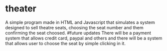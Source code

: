 # theater
A simple program made in HTML and Javascript that simulates a system designed to sell theatre seats, choosing the seat number and them confirming the seat choosed. 
#future updates
There will be a payment system that allows credit card, paypal and others and there will be a system that allows user to choose the seat by simple clicking in it.
